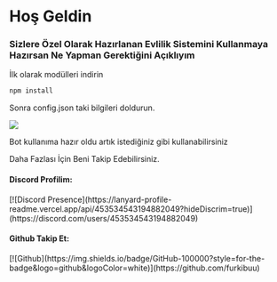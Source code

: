 <h1>Hoş Geldin</h1>
<h3>Sizlere Özel Olarak Hazırlanan Evlilik Sistemini Kullanmaya Hazırsan Ne Yapman Gerektiğini Açıklıyım</h3>
<p>İlk olarak modülleri indirin</p>

```bash 
npm install

```


<p>Sonra config.json taki bilgileri doldurun.</p>
<img src="https://github.com/user-attachments/assets/c28d2894-31a6-435b-9a65-184c0a07ae47">

<p>Bot kullanıma hazır oldu artık istediğiniz gibi kullanabilirsiniz</p>
<p>Daha Fazlası İçin Beni Takip Edebilirsiniz.</p>
<h4>Discord Profilim:</h4>
[![Discord Presence](https://lanyard-profile-readme.vercel.app/api/453534543194882049?hideDiscrim=true)](https://discord.com/users/453534543194882049)

<h4>Github Takip Et:</h4>
[![Github](https://img.shields.io/badge/GitHub-100000?style=for-the-badge&logo=github&logoColor=white)](https://github.com/furkibuu)
